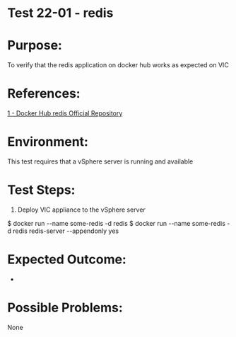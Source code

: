 Test 22-01 - redis
=======

# Purpose:
To verify that the redis application on docker hub works as expected on VIC

# References:
[1 - Docker Hub redis Official Repository](https://hub.docker.com/_/redis/)

# Environment:
This test requires that a vSphere server is running and available

# Test Steps:
1. Deploy VIC appliance to the vSphere server


$ docker run --name some-redis -d redis
$ docker run --name some-redis -d redis redis-server --appendonly yes





# Expected Outcome:
* 

# Possible Problems:
None
